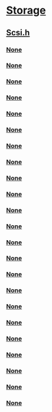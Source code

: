 # [Storage](../_storage/index.md)
## [Scsi.h](index.md)
### [None](../scsi/ne-scsi-_ses_download_microcode_state.md)
### [None](../scsi/ni-scsi-ioctl_scsi_miniport_dsm.md)
### [None](../scsi/ns-scsi-block_device_range_descriptor.md)
### [None](../scsi/ns-scsi-block_device_token_descriptor.md)
### [None](../scsi/ns-scsi-populate_token_header.md)
### [None](../scsi/ns-scsi-receive_token_information_header.md)
### [None](../scsi/ns-scsi-receive_token_information_response_header.md)
### [None](../scsi/ns-scsi-rt_parameter_data.md)
### [None](../scsi/ns-scsi-st_parameter_data.md)
### [None](../scsi/ns-scsi-write_using_token_header.md)
### [None](../scsi/ns-scsi-_inquirydata.md)
### [None](../scsi/ns-scsi-_report_zones_data.md)
### [None](../scsi/ns-scsi-_ses_configuration_diagnostic_page.md)
### [None](../scsi/ns-scsi-_ses_download_microcode_control_diagnostic_page.md)
### [None](../scsi/ns-scsi-_ses_download_microcode_status_descriptor.md)
### [None](../scsi/ns-scsi-_ses_download_microcode_status_diagnostic_page.md)
### [None](../scsi/ns-scsi-_stor_address.md)
### [None](../scsi/ns-scsi-_stor_addr_btl8.md)
### [None](../scsi/ns-scsi-_track_information2.md)
### [None](../scsi/ns-scsi-_vpd_third_party_copy_page.md)
### [None](../scsi/ns-scsi-_vpd_zoned_block_device_characteristics_page.md)
### [None](../scsi/ns-scsi-_windows_block_device_token_limits_descriptor.md)
### [None](../scsi/ns-scsi-_zone_descriptior.md)
